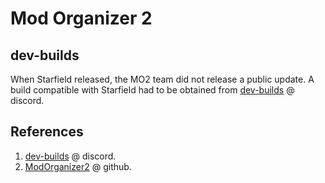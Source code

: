 # Mod Organizer 2

## dev-builds

When Starfield released, the MO2 team did not release a public update.
A build compatible with Starfield had to be obtained from 
[dev-builds](https://discord.com/channels/265929299490635777/379225566122999808) @ discord.

## References

1. [dev-builds](https://discord.com/channels/265929299490635777/379225566122999808) @ discord.
2. [ModOrganizer2](https://github.com/ModOrganizer2) @ github.
